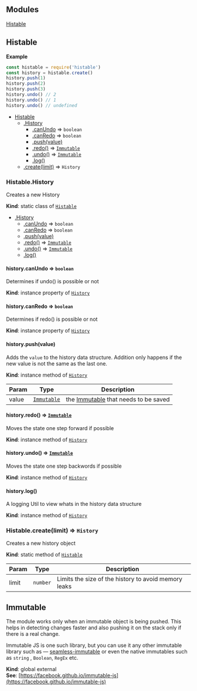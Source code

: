 ## Modules

<dl>
<dt><a href="#module_Histable">Histable</a></dt>
<dd></dd>
</dl>

<a name="module_Histable"></a>

## Histable
**Example**  
```javascript
const histable = require('histable')
const history = histable.create()
history.push(1)
history.push(2)
history.push(3)
history.undo() // 2
history.undo() // 1
history.undo() // undefined
```

* [Histable](#module_Histable)
    * [.History](#module_Histable.History)
        * [.canUndo](#module_Histable.History+canUndo) ⇒ <code>boolean</code>
        * [.canRedo](#module_Histable.History+canRedo) ⇒ <code>boolean</code>
        * [.push(value)](#module_Histable.History+push)
        * [.redo()](#module_Histable.History+redo) ⇒ <code>[Immutable](#external_Immutable)</code>
        * [.undo()](#module_Histable.History+undo) ⇒ <code>[Immutable](#external_Immutable)</code>
        * [.log()](#module_Histable.History+log)
    * [.create(limit)](#module_Histable.create) ⇒ <code>History</code>

<a name="module_Histable.History"></a>

### Histable.History
Creates a new History

**Kind**: static class of <code>[Histable](#module_Histable)</code>  

* [.History](#module_Histable.History)
    * [.canUndo](#module_Histable.History+canUndo) ⇒ <code>boolean</code>
    * [.canRedo](#module_Histable.History+canRedo) ⇒ <code>boolean</code>
    * [.push(value)](#module_Histable.History+push)
    * [.redo()](#module_Histable.History+redo) ⇒ <code>[Immutable](#external_Immutable)</code>
    * [.undo()](#module_Histable.History+undo) ⇒ <code>[Immutable](#external_Immutable)</code>
    * [.log()](#module_Histable.History+log)

<a name="module_Histable.History+canUndo"></a>

#### history.canUndo ⇒ <code>boolean</code>
Determines if undo() is possible or not

**Kind**: instance property of <code>[History](#module_Histable.History)</code>  
<a name="module_Histable.History+canRedo"></a>

#### history.canRedo ⇒ <code>boolean</code>
Determines if redo() is possible or not

**Kind**: instance property of <code>[History](#module_Histable.History)</code>  
<a name="module_Histable.History+push"></a>

#### history.push(value)
Adds the `value` to the history data structure.
Addition only happens if the new value is not the same as the last one.

**Kind**: instance method of <code>[History](#module_Histable.History)</code>  

| Param | Type | Description |
| --- | --- | --- |
| value | <code>[Immutable](#external_Immutable)</code> | the [Immutable](https://facebook.github.io/immutable-js/) that needs to be saved |

<a name="module_Histable.History+redo"></a>

#### history.redo() ⇒ <code>[Immutable](#external_Immutable)</code>
Moves the state one step forward if possible

**Kind**: instance method of <code>[History](#module_Histable.History)</code>  
<a name="module_Histable.History+undo"></a>

#### history.undo() ⇒ <code>[Immutable](#external_Immutable)</code>
Moves the state one step backwords if possible

**Kind**: instance method of <code>[History](#module_Histable.History)</code>  
<a name="module_Histable.History+log"></a>

#### history.log()
A logging Util to view whats in the history data structure

**Kind**: instance method of <code>[History](#module_Histable.History)</code>  
<a name="module_Histable.create"></a>

### Histable.create(limit) ⇒ <code>History</code>
Creates a new history object

**Kind**: static method of <code>[Histable](#module_Histable)</code>  

| Param | Type | Description |
| --- | --- | --- |
| limit | <code>number</code> | Limits the size of the history to avoid memory leaks |

<a name="external_Immutable"></a>

## Immutable
The module works only when an immutable object is being pushed.
This helps in detecting changes faster and also pushing it on the stack only if there is a real change.

Immutable JS is one such library, but you can use it any other immutable library such as —
[seamless-immutable](https://github.com/rtfeldman/seamless-immutable)
or even the native immutables such as `string` , `Boolean`, `RegEx` etc.

**Kind**: global external  
**See**: [https://facebook.github.io/immutable-js](https://facebook.github.io/immutable-js)  
